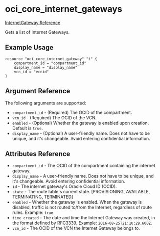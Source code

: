 # oci\_core\_internet\_gateways

[InternetGateway Reference][0162d0a8]

  [0162d0a8]: https://docs.us-phoenix-1.oraclecloud.com/api/#/en/iaas/20160918/InternetGateway/ "InternetGatewayReference"

Gets a list of Internet Gateways.

## Example Usage

```
resource "oci_core_internet_gateway" "t" {
    compartment_id = "compartment_id"
    display_name = "display_name"
    vcn_id = "vcnid"
}
```

## Argument Reference

The following arguments are supported:

* `compartment_id` - (Required) The OCID of the compartment.
* `vcn_id` - (Required) The OCID of the VCN.
* `enabled` - (Optional) Whether the gateway is enabled upon creation. Default is `true`.
* `display_name` - (Optional) A user-friendly name. Does not have to be unique, and it's changeable. Avoid entering confidential information.

## Attributes Reference
* `compartment_id` - The OCID of the compartment containing the internet gateway.
* `display_name` - A user-friendly name. Does not have to be unique, and it's changeable. Avoid entering confidential information.
* `id` - The internet gateway's Oracle Cloud ID (OCID).
* `state` - The route table's current state. [PROVISIONING, AVAILABLE, TERMINATING, TERMINATED]
* `enabled` - Whether the gateway is enabled. When the gateway is disabled, traffic is not routed to/from the Internet, regardless of route rules. Example: `true`
* `time_created` - The date and time the Internet Gateway was created, in the format defined by RFC3339. Example: `2016-08-25T21:10:29.600Z`.
* `vcn_id` - The OCID of the VCN the Internet Gateway belongs to.
